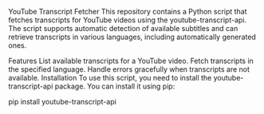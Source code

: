 YouTube Transcript Fetcher
This repository contains a Python script that fetches transcripts for YouTube videos using the youtube-transcript-api. The script supports automatic detection of available subtitles and can retrieve transcripts in various languages, including automatically generated ones.

Features
List available transcripts for a YouTube video.
Fetch transcripts in the specified language.
Handle errors gracefully when transcripts are not available.
Installation
To use this script, you need to install the youtube-transcript-api package. You can install it using pip:

pip install youtube-transcript-api
